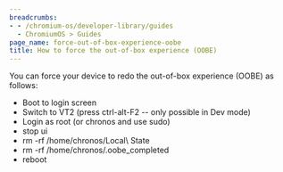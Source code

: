 ```yaml
---
breadcrumbs:
- - /chromium-os/developer-library/guides
  - ChromiumOS > Guides
page_name: force-out-of-box-experience-oobe
title: How to force the out-of-box experience (OOBE)
---
```


You can force your device to redo the out-of-box experience (OOBE) as follows:

*   Boot to login screen
*   Switch to VT2 (press ctrl-alt-F2 -- only possible in Dev mode)
*   Login as root (or chronos and use sudo)
*   stop ui
*   rm -rf /home/chronos/Local\\ State
*   rm -rf /home/chronos/.oobe_completed
*   reboot

